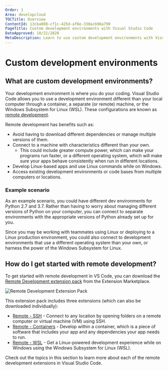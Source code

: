 ```yaml
---
Order: 1
Area: developcloud
TOCTitle: Overview
ContentId: 13cba808-cf1c-425d-af8e-330acb96a799
PageTitle: Custom development environments with Visual Studio Code
DateApproved: 10/22/2020
MetaDescription: Learn to use custom development environments with Visual Studio Code
---
```

# Custom development environments

## What are custom development environments?

Your development environment is where you do your coding. Visual Studio Code allows you to use a development environment different than your local computer through a container, a separate (or remote) machine, or the Windows Subsystem for Linux (WSL). These configurations are known as [remote development](/docs/remote/remote-overview.md).

Remote development has benefits such as:

- Avoid having to download different dependencies or manage multiple versions of them.
- Connect to a machine with characteristics different than your own.
  - This could include greater compute power, which can make your programs run faster, or a different operating system, which will make sure your apps behave consistently when run in different locations.
- Develop Linux-based apps and use Linux commands while on Windows.
- Access existing development environments or code bases from multiple computers or locations.

### Example scenario

As an example scenario, you could have different dev environments for Python 2.7 and 3.7. Rather than having to worry about managing different versions of Python on your computer, you can connect to separate environments with the appropriate versions of Python already set up for you.

Since you may be working with teammates using Linux or deploying to a Linux production environment, you could also connect to development environments that use a different operating system than your own, or harness the power of the Windows Subsystem for Linux.

## How do I get started with remote development?

To get started with remote development in VS Code, you can download the [Remote Development extension pack](https://marketplace.visualstudio.com/items?itemName=ms-vscode-remote.vscode-remote-extensionpack) from the Extension Marketplace.

![Remote Development Extension Pack](images/remote-dev-pack.png)

This extension pack includes three extensions (which can also be downloaded individually):

- [Remote - SSH](https://marketplace.visualstudio.com/items?itemName=ms-vscode-remote.remote-ssh) - Connect to any location by opening folders on a remote computer or virtual machine (VM) using SSH.
- [Remote - Containers](https://marketplace.visualstudio.com/items?itemName=ms-vscode-remote.remote-containers) - Develop within a container, which is a piece of software that includes your app and any dependencies your app needs to run.
- [Remote - WSL](https://marketplace.visualstudio.com/items?itemName=ms-vscode-remote.remote-wsl) - Get a Linux-powered development experience while on Windows using the Windows Subsystem for Linux (WSL).

Check out the topics in this section to learn more about each of the remote development extensions in Visual Studio Code.
